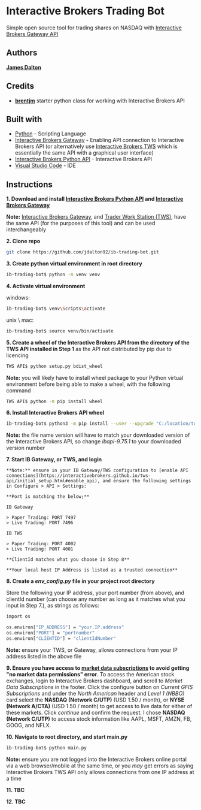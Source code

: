 # Interactive Brokers Trading Bot

Simple open source tool for trading shares on NASDAQ with [Interactive Brokers Gateway API](https://interactivebrokers.github.io/tws-api/introduction.html)

## Authors

**[James Dalton](https://jamesdalton.io)**

## Credits

- **[brentjm](https://github.com/brentjm/Interactive-Brokers-API)** starter python class for working with Interactive Brokers API

## Built with

- [Python](https://www.python.org/) - Scripting Language
- [Interactive Brokers Gateway](https://www.interactivebrokers.com.au/en/index.php?f=16457) - Enabling API connection to Interactive Brokers API (or alternatively use [Interactive Brokers TWS](https://interactivebrokers.github.io/tws-api/introduction.html) which is essentially the same API with a graphical user interface)
- [Interactive Brokers Python API](http://interactivebrokers.github.io/) - Interactive Brokers API
- [Visual Studio Code](https://code.visualstudio.com/) - IDE

## Instructions

**1. Download and install [Interactive Brokers Python API](http://interactivebrokers.github.io/) and [Interactive Brokers Gateway](https://www.interactivebrokers.com.au/en/index.php?f=16457)**

**Note:** [Interactive Brokers Gateway](https://www.interactivebrokers.com.au/en/index.php?f=16457), and [Trader Work Station (TWS)](https://www.interactivebrokers.com/en/index.php?f=16040), have the same API (for the purposes of this tool) and can be used interchangeably

**2. Clone repo**

```sh
git clone https://github.com/jdalton92/ib-trading-bot.git
```

**3. Create python virtual environment in root directory**

```sh
ib-trading-bot$ python -m venv venv
```

**4. Activate virtual environment**

windows:

```sh
ib-trading-bot$ venv\Scripts\activate
```

unix \ mac:

```sh
ib-trading-bot$ source venv/bin/activate
```

**5. Create a wheel of the Interactive Brokers API from the directory of the TWS API installed in Step 1** as the API not distributed by pip due to licencing

```sh
TWS API$ python setup.py bdist_wheel
```

**Note:** you will likely have to install wheel package to your Python virtual environment before being able to make a wheel, with the following command

```sh
TWS API$ python -m pip install wheel
```

**6. Install Interactive Brokers API wheel**

```sh
ib-trading-bot$ python3 -m pip install --user --upgrade "C:/location/to/TWS API/dist/ibapi-9.75.1-py3-none-any.whl"
```

**Note:** the file name version will have to match your downloaded version of the Interactive Brokers API, so change _ibapi-9.75.1_ to your downloaded version number

**7. Start IB Gateway, or TWS, and login**

    **Note:** ensure in your IB Gateway/TWS configuration to [enable API connections](https://interactivebrokers.github.io/tws-api/initial_setup.html#enable_api), and ensure the following settings in Configure > API > Settings:

    **Port is matching the below;**

    IB Gateway

    > Paper Trading: PORT 7497
    > Live Trading: PORT 7496

    IB TWS

    > Paper Trading: PORT 4002
    > Live Trading: PORT 4001

    **ClientId matches what you choose in Step 8**

    **Your local host IP Address is listed as a trusted connection**

**8. Create a _env_config.py_ file in your project root directory**

Store the following your IP address, your port number (from above), and clientId number (can choose any number as long as it matches what you input in Step 7.), as strings as follows:

```sh
import os

os.environ["IP_ADDRESS"] = "your.IP.address"
os.environ["PORT"] = "portnumber"
os.environ["CLIENTID"] = "clientIdNumber"
```

**Note:** ensure your TWS, or Gateway, allows connections from your IP address listed in the above file

**9. Ensure you have access to [market data subscriptions](https://interactivebrokers.github.io/tws-api/market_data.html) to avoid getting "no market data permissions" error**. To access the American stock exchanges, login to Interactive Brokers dashboard, and scroll to _Market Data Subscriptions_ in the footer. Click the configure button on _Current GFIS Subscriptions_ and under the _North American_ header and _Level 1 (NBBO)_ card select the **NASDAQ (Network C/UTP)** (USD 1.50 / month), or **NYSE (Network A/CTA)** (USD 1.50 / month) to get access to live data for either of these markets. Click _continue_ and confirm the request. I chose **NASDAQ (Network C/UTP)** to access stock information like AAPL, MSFT, AMZN, FB, GOOG, and NFLX.

**10. Navigate to root directory, and start main.py**

```sh
ib-trading-bot$ python main.py
```

**Note:** ensure you are not logged into the Interactive Brokers online portal via a web browser/mobile at the same time, or you _may_ get errors as saying Interactive Brokers TWS API only allows connections from one IP address at a time

**11. TBC**

**12. TBC**
